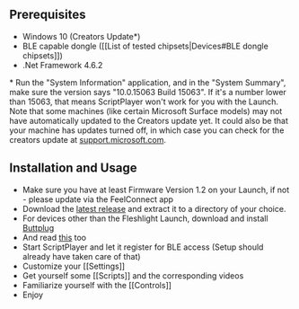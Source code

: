 ## Prerequisites

* Windows 10 (Creators Update*)
* BLE capable dongle ([[List of tested chipsets|Devices#BLE dongle chipsets]])
* .Net Framework 4.6.2

\* Run the "System Information" application, and in the "System Summary", make sure the version says "10.0.15063 Build 15063". If it's a number lower than 15063, that means ScriptPlayer won't work for you with the Launch. Note that some machines (like certain Microsoft Surface models) may not have automatically updated to the Creators update yet. It could also be that your machine has updates turned off, in which case you can check for the creators update at [support.microsoft.com](https://support.microsoft.com/en-us/instantanswers/d4efb316-79f0-1aa1-9ef3-dcada78f3fa0/get-the-windows-10-creators-update).

## Installation and Usage

* Make sure you have at least Firmware Version 1.2 on your Launch, if not - please update via the FeelConnect app
* Download the [latest release](https://github.com/FredTungsten/ScriptPlayer/releases) and extract it to a directory of your choice.
* For devices other than the Fleshlight Launch, download and install [Buttplug](https://ci.appveyor.com/api/buildjobs/m2um3qsl4t2rlbc1/artifacts/Buttplug-Release-0.0.0.421-installer.exe)
* And read [this](https://metafetish.club/t/using-buttplug-with-scriptplayer/68) too
* Start ScriptPlayer and let it register for BLE access (Setup should already have taken care of that)
* Customize your [[Settings]]
* Get yourself some [[Scripts]] and the corresponding videos
* Familiarize yourself with the [[Controls]]
* Enjoy